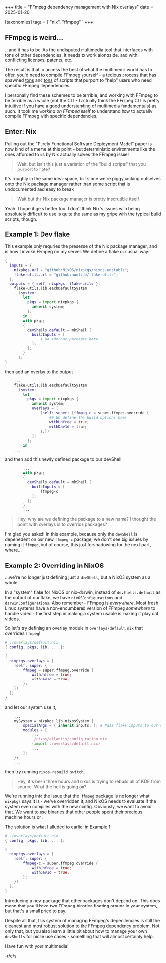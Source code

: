 +++
title = "FFmpeg dependency management with Nix overlays"
date = 2025-01-20

[taxonomies]
tags = [ "nix", "ffmpeg" ]
+++

## FFmpeg is weird...

...and it has to be! As the undisputed multimedia tool that interfaces with
tons of other dependencies, it needs to work alongside, and with, conflicting
licenses, patents, etc. 

The result is that to access the best of what the multimedia world has to
offer, you'd need to compile FFmpeg yourself - a tedious process that has
spawned [tons](https://github.com/markus-perl/ffmpeg-build-script) and
[tons](https://github.com/slyfox1186/ffmpeg-build-script) of scripts that
purport to "help" users who need specific FFmpeg dependencies.

I personally find these schemes to be terrible, and working with FFmpeg
to be terrible as a whole (not the CLI - I actually think the
FFmpeg CLI is pretty intuitive if you have a good understanding of 
multimedia fundamentals) as such. It took me *working on FFmpeg itself*
to understand how to actually compile FFmpeg with specific dependencies.

## Enter: Nix

Pulling out the "Purely Functional Software Deployment Model" paper is 
now kind of a meme at this point - but deterministic environments like
the ones afforded to us by Nix actually solves the FFmpeg issue!

> Wait, but isn't this just a variation of the "build scripts" that you
> purport to hate?

It's roughly in the same idea-space, but since we're piggybacking
outselves onto the Nix package manager rather than some script that
is undocumented and easy to break

> Wait but the Nix package manager is pretty inscrutible itself

Yeah. I hope it gets better too. I don't think Nix's issues with
being absolutely difficult to use is quite the same as my gripe
with the typical build scripts, though.

## Example 1: Dev flake

This example only requries the presense of the Nix package manager,
and is how I invoke FFmpeg on my server. We define a flake our usual
way:
```nix
{
  inputs = {
    nixpkgs.url = "github:NixOS/nixpkgs/nixos-unstable";
    flake-utils.url = "github:numtide/flake-utils";
  };
  outputs = { self, nixpkgs, flake-utils }:
    flake-utils.lib.eachDefaultSystem
      (system:
        let
          pkgs = import nixpkgs {
            inherit system;
          };
        in
        with pkgs;
        {
          devShells.default = mkShell {
            buildInputs = [
                # We add our packages here
            ];
          };
        }
      );
}
```

then add an overlay to the output

```nix
    ...
    flake-utils.lib.eachDefaultSystem
      (system:
        let
          pkgs = import nixpkgs {
            inherit system;
            overlays = [
                (self: super: {ffmpeg-c = super.ffmpeg.override {
                    ## We define the build options here
                    withUnfree = true; 
                    withDav1d = true;
                };})
            ];
          };
        in
    ...
```

and then add this newly defined package to our devShell

```nix
        ...
        with pkgs;
        {
          devShells.default = mkShell {
            buildInputs = [
                ffmpeg-c
            ];
          };
        }
        ...
```

> Hey, why are we defining the package to a new name? I thought the
> point with overlays is to override packages?

I'm glad you asked! In this example, because only the `devShell`
is depenedent on our new `ffmpeg-c` package, we don't see big
issues by naming it `ffmpeg`, but of course, this just forshadowing
for the next part, where...

## Example 2: Overriding in NixOS

...we're no longer just defining just a `devShell`, but a NixOS
system as a whole.

In a "system" flake for NixOS or nix-darwin, instead of `devShells.default`
as the output of our flake, we have `nixOSConfigurations` and 
`darwinConfigurations`. Also remember - FFmpeg is *everywhere*. Most fresh
Linux systems have a non-encumbered version of FFmpeg *somewhere* to handle
video - the first step in making a system usable is making it play cat videos.

So let's try defining an overlay module in `overlays/default.nix` that overrides
`ffmpeg`!

```nix
# ./overlays/default.nix
{ config, pkgs, lib, ... }:

{
  nixpkgs.overlays = [
    (self: super: {
        ffmpeg = super.ffmpeg.override {
            withUnfree = true;
            withDav1d = true;
        };
    })
  ];
}
```

and let our system use it,

```nix
    ...
    mySystem = nixpkgs.lib.nixosSystem {
        specialArgs = { inherit inputs; }; # Pass flake inputs to our config
        modules = [
            ...
            ./nixos/atlantis/configuration.nix
            (import ./overlays/default.nix)
            ...
        ];
    };
    ...
```

then try running `nixos-rebuild switch`...

> Hey, it's been three hours and nixos is trying to rebuild all of
> KDE from source. What the hell is going on?

We're running into the issue that the` ffmpeg` package is no longer what
`nixpkgs` says it is - we've overridden it, and NixOS needs to evaluate
if the system even compiles with the new config. Obviously, we want to 
avoid that. We want to use binaries that other people spent their precious
machine hours on.

The solution is what I alluded to earlier in Example 1: 

```nix
# ./overlays/default.nix
{ config, pkgs, lib, ... }:

{
  nixpkgs.overlays = [
    (self: super: {
        ffmpeg-c = super.ffmpeg.override {
            withUnfree = true;
            withDav1d = true;
        };
    })
  ];
}
```

Introducing a new package that other packages don't depend on. This
does mean that you'll have two FFmpeg binaries floating around in
your system, but that's a small price to pay.

Despite all that, this system of managing FFmpeg's dependencies is
still the cleanest and most robust solution to the FFmpeg dependency
problem. Not only that, but you also learn a little bit about how
to manage your own `devShells` for niche use cases - something that
will almost certainly help.

Have fun with your multimedia!

-r/c/s
